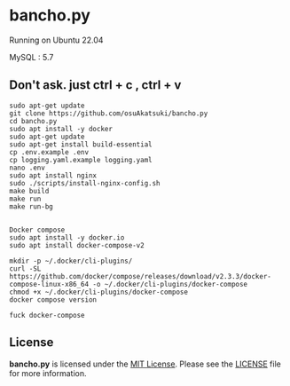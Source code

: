 # bancho.py
Running on Ubuntu 22.04

MySQL : 5.7

## Don't ask. just ctrl + c , ctrl + v
```
sudo apt-get update
git clone https://github.com/osuAkatsuki/bancho.py
cd bancho.py
sudo apt install -y docker
sudo apt-get update
sudo apt-get install build-essential
cp .env.example .env
cp logging.yaml.example logging.yaml
nano .env
sudo apt install nginx
sudo ./scripts/install-nginx-config.sh
make build
make run
make run-bg


Docker compose
sudo apt install -y docker.io
sudo apt install docker-compose-v2

mkdir -p ~/.docker/cli-plugins/
curl -SL https://github.com/docker/compose/releases/download/v2.3.3/docker-compose-linux-x86_64 -o ~/.docker/cli-plugins/docker-compose
chmod +x ~/.docker/cli-plugins/docker-compose
docker compose version

fuck docker-compose
```
## License

**bancho.py** is licensed under the [MIT License](https://opensource.org/license/mit/). Please see the [LICENSE](https://github.com/osuAkatsuki/bancho.py/blob/master/LICENSE) file for more information.
